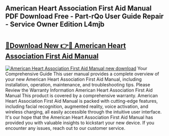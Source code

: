## American Heart Association First Aid Manual PDF Download Free - Part-rQo User Guide Repair - Service Owner Edition L4mjb

# <h2><a href="http://bc3733.oget.top/?id=American+Heart+Association+First+Aid+Manual">🔗Download New 👉🔴 American Heart Association First Aid Manual</a></h2>

[![American Heart Association First Aid Manual new download](https://i.imgur.com/5g1atiW.png)](http://bc3733.oget.top/?id=American+Heart+Association+First+Aid+Manual)
Your Comprehensive Guide This user manual provides a complete overview of your new American Heart Association First Aid Manual, including installation, operation, maintenance, and troubleshooting tips. Please Review the Warranty Information American Heart Association First Aid Manual This product is covered by a comprehensive warranty. American Heart Association First Aid Manual is packed with cutting-edge features, including facial recognition, augmented reality, voice activation, and wireless charging, all easily accessible through the intuitive user interface. It's our hope that the American Heart Association First Aid Manual has provided you with valuable insights to kickstart your new device. If you encounter any issues, reach out to our customer service.
